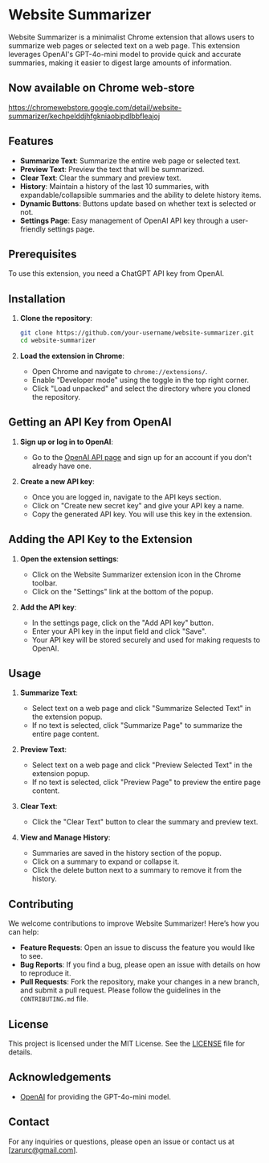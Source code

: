 # Website Summarizer

Website Summarizer is a minimalist Chrome extension that allows users to summarize web pages or selected text on a web page. This extension leverages OpenAI's GPT-4o-mini model to provide quick and accurate summaries, making it easier to digest large amounts of information.

## Now available on Chrome web-store
https://chromewebstore.google.com/detail/website-summarizer/kechpelddjhfgkniaobipdlbbfleajoj

## Features

- **Summarize Text**: Summarize the entire web page or selected text.
- **Preview Text**: Preview the text that will be summarized.
- **Clear Text**: Clear the summary and preview text.
- **History**: Maintain a history of the last 10 summaries, with expandable/collapsible summaries and the ability to delete history items.
- **Dynamic Buttons**: Buttons update based on whether text is selected or not.
- **Settings Page**: Easy management of OpenAI API key through a user-friendly settings page.

## Prerequisites

To use this extension, you need a ChatGPT API key from OpenAI.

## Installation

1. **Clone the repository**:
    ```sh
    git clone https://github.com/your-username/website-summarizer.git
    cd website-summarizer
    ```

2. **Load the extension in Chrome**:
    - Open Chrome and navigate to `chrome://extensions/`.
    - Enable "Developer mode" using the toggle in the top right corner.
    - Click "Load unpacked" and select the directory where you cloned the repository.

## Getting an API Key from OpenAI

1. **Sign up or log in to OpenAI**:
   - Go to the [OpenAI API page](https://beta.openai.com/signup/) and sign up for an account if you don't already have one.

2. **Create a new API key**:
   - Once you are logged in, navigate to the API keys section.
   - Click on "Create new secret key" and give your API key a name.
   - Copy the generated API key. You will use this key in the extension.

## Adding the API Key to the Extension

1. **Open the extension settings**:
   - Click on the Website Summarizer extension icon in the Chrome toolbar.
   - Click on the "Settings" link at the bottom of the popup.

2. **Add the API key**:
   - In the settings page, click on the "Add API key" button.
   - Enter your API key in the input field and click "Save".
   - Your API key will be stored securely and used for making requests to OpenAI.

## Usage

1. **Summarize Text**:
   - Select text on a web page and click "Summarize Selected Text" in the extension popup.
   - If no text is selected, click "Summarize Page" to summarize the entire page content.

2. **Preview Text**:
   - Select text on a web page and click "Preview Selected Text" in the extension popup.
   - If no text is selected, click "Preview Page" to preview the entire page content.

3. **Clear Text**:
   - Click the "Clear Text" button to clear the summary and preview text.

4. **View and Manage History**:
   - Summaries are saved in the history section of the popup.
   - Click on a summary to expand or collapse it.
   - Click the delete button next to a summary to remove it from the history.

## Contributing

We welcome contributions to improve Website Summarizer! Here’s how you can help:

- **Feature Requests**: Open an issue to discuss the feature you would like to see.
- **Bug Reports**: If you find a bug, please open an issue with details on how to reproduce it.
- **Pull Requests**: Fork the repository, make your changes in a new branch, and submit a pull request. Please follow the guidelines in the `CONTRIBUTING.md` file.

## License

This project is licensed under the MIT License. See the [LICENSE](LICENSE) file for details.

## Acknowledgements

- [OpenAI](https://www.openai.com) for providing the GPT-4o-mini model.

## Contact

For any inquiries or questions, please open an issue or contact us at [zarurc@gmail.com].

